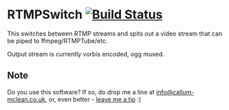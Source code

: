 RTMPSwitch [![Build Status](https://travis-ci.org/calmcl1/RTMPSwitch.svg?branch=master)](https://travis-ci.org/calmcl1/RTMPSwitch)
==========

This switches between RTMP streams and spits out a video stream that can be piped to ffmpeg/RTMPTube/etc.

Output stream is currently vorbis encoded, ogg muxed.

Note
----
Do you use this software? If so, do drop me a line at [info@callum-mclean.co.uk](mailto:info@callum-mclean.co.uk), or, even better - [leave me a tip](https://www.paypal.com/cgi-bin/webscr?cmd=_s-xclick&hosted_button_id=3YQQB6JSHULVY) :)
